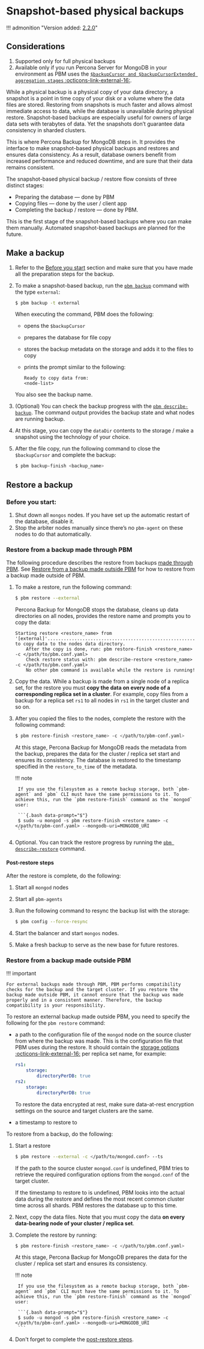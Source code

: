 # Snapshot-based physical backups

!!! admonition "Version added: [2.2.0](../release-notes/2.2.0.md)"

## Considerations 

1. Supported only for full physical backups
2. Available only if you run Percona Server for MongoDB in your environment  as PBM uses the [`$backupCursor and $backupCursorExtended aggregation stages` :octicons-link-external-16:](https://docs.percona.com/percona-server-for-mongodb/latest/backup-cursor.html). 

While a physical backup is a physical copy of your data directory, a snapshot is a point in time copy of your disk or a volume where the data files are stored. Restoring from snapshots is much faster and allows almost immediate access to data, while the database is unavailable during physical restore. Snapshot-based backups are especially useful for owners of large data sets with terabytes of data. Yet the snapshots don’t guarantee data consistency in sharded clusters.

This is where Percona Backup for MongoDB steps in. It provides the interface to make snapshot-based physical backups and restores and ensures data consistency. As a result, database owners benefit from increased performance and reduced downtime, and are sure that their data remains consistent.

The snapshot-based physical backup / restore flow consists of three distinct stages:

* Preparing the database — done by PBM
* Copying files — done by the user / client app
* Completing the backup / restore — done by PBM. 

This is the first stage of the snapshot-based backups where you can make them manually. Automated snapshot-based backups are planned for the future.

## Make a backup

1. Refer to the [Before you start](../usage/start-backup.md#before-you-start) section and make sure that you have made all the preparation steps for the backup. 

2. To make a snapshot-based backup, run the [`pbm backup`](../reference/pbm-commands.md#pbm-backup) command with the type `external`:

    ```{.bash data-prompt="$"}
    $ pbm backup -t external 
    ```    

    When executing the command, PBM does the following:    

    * opens the `$backupCursor`
    * prepares the database for file copy
    * stores the backup metadata on the storage and adds it to the files to copy
    * prints the prompt similar to the following:    

       ```{.text .no-copy}
       Ready to copy data from:
       <node-list>
       ```    

    You also see the backup name. 

3. (Optional) You can check the backup progress with the [`pbm describe-backup`](../reference/pbm-commands.md#pbm-describe-backup). The command output provides the backup state and what nodes are running backup.

4. At this stage, you can copy the `dataDir` contents to the storage / make a snapshot using the technology of your choice. 

5. After the file copy, run the following command to close the `$backupCursor` and complete the backup: 

    ```{.bash data-prompt="$"}
    $ pbm backup-finish <backup_name>
    ```

## Restore a backup 

### Before you start:

1. Shut down all `mongos` nodes. If you have set up the automatic restart of the database, disable it.
2. Stop the arbiter nodes manually since there’s no `pbm-agent` on these nodes to do that automatically.

### Restore from a backup made through PBM

The following procedure describes the restore from backups [made through PBM](#make-a-backup). See [Restore from a backup made outside PBM](#restore-from-a-backup-made-outside-pbm) for how to restore from a backup made outside of PBM.

1. To make a restore, run the following command:

    ```{.bash data-prompt="$"}
    $ pbm restore --external 
    ```    

    Percona Backup for MongoDB stops the database, cleans up data directories on all nodes, provides the restore name and prompts you to copy the data:    

    ```{.text .no-copy}
    Starting restore <restore_name> from '[external]'.................................................................................................................................Ready to copy data to the nodes data directory.
        After the copy is done, run: pbm restore-finish <restore_name> -c </path/to/pbm.conf.yaml>
        Check restore status with: pbm describe-restore <restore_name> -c </path/to/pbm.conf.yaml>
        No other pbm command is available while the restore is running!
    ``` 

2. Copy the data. While a backup is made from a single node of a replica set, for the restore you must **copy the data on every node of a corresponding replica set in a cluster**. For example, copy files from a backup for a replica set `rs1` to all nodes in `rs1` in the target cluster and so on.

3. After you copied the files to the nodes, complete the restore with the following command:    

    ```{.bash data-prompt="$"}
    $ pbm restore-finish <restore_name> -c </path/to/pbm-conf.yaml>
    ```    

    At this stage, Percona Backup for MongoDB reads the metadata from the backup, prepares the data for the cluster / replica set start and ensures its consistency. The database is restored to the timestamp specified in the `restore_to_time` of the metadata.

    !!! note

        If you use the filesystem as a remote backup storage, both `pbm-agent` and `pbm` CLI must have the same permissions to it. To achieve this, run the `pbm restore-finish` command as the `mongod` user:

        ```{.bash data-prompt="$"}
        $ sudo -u mongod -s pbm restore-finish <restore_name> -c </path/to/pbm-conf.yaml> --mongodb-uri=MONGODB_URI
        ```

4. Optional. You can track the restore progress by running the [`pbm describe-restore`](../reference/pbm-commands.md#pbm-descrbe-restore) command.

#### Post-restore steps 

After the restore is complete, do the following:

1. Start all `mongod` nodes

2. Start all `pbm-agents`

3. Run the following command to resync the backup list with the storage:

    ```{.bash data-prompt="$"}
    $ pbm config --force-resync
    ``` 

4. Start the balancer and start `mongos` nodes.

5. Make a fresh backup to serve as the new base for future restores. 

### Restore from a backup made outside PBM

!!! important

    For external backups made through PBM, PBM performs compatibility checks for the backup and the target cluster. If you restore the backup made outside PBM, it cannot ensure that the backup was made properly and in a consistent manner. Therefore, the backup compatibility is your responsibility.

To restore an external backup made outside PBM, you need to specify the following for the `pbm restore` command:

* a path to the configuration file of the `mongod` node on the source cluster from where the backup was made. This is the configuration file that PBM uses during the restore. It should contain the [storage options :octicons-link-external-16:](https://www.mongodb.com/docs/manual/reference/configuration-options/#storage-options ) per replica set name, for example:

   ```yaml
   rs1:
       storage:
           directoryPerDB: true
   rs2:
       storage:
           directoryPerDB: true
   ```

   To restore the data encrypted at rest, make sure data-at-rest encryption settings on the source and target clusters are the same. 

* a timestamp to restore to

To restore from a backup, do the following:

1. Start a restore

    ```{.bash data-prompt="$"}
    $ pbm restore --external -c </path/to/mongod.conf> --ts 
    ```

    If the path to the source cluster `mongod.conf` is undefined, PBM tries to retrieve the required configuration options from the `mongod.conf` of the target cluster.    

    If the timestamp to restore to is undefined, PBM looks into the actual data during the restore and defines the most recent common cluster time across all shards. PBM restores the database up to this time.

2. Next, copy the data files. Note that you must copy the data **on every data-bearing node of your cluster / replica set**.

3. Complete the restore by running:

    ```{.bash data-prompt="$"}
    $ pbm restore-finish <restore_name> -c </path/to/pbm.conf.yaml>
    ```    

    At this stage, Percona Backup for MongoDB prepares the data for the cluster / replica set start and ensures its consistency. 

    !!! note

        If you use the filesystem as a remote backup storage, both `pbm-agent` and `pbm` CLI must have the same permissions to it. To achieve this, run the `pbm restore-finish` command as the `mongod` user:

        ```{.bash data-prompt="$"}
        $ sudo -u mongod -s pbm restore-finish <restore_name> -c </path/to/pbm-conf.yaml> --mongodb-uri=MONGODB_URI
        ```

4. Don't forget to complete the [post-restore steps](#post-restore-steps).


